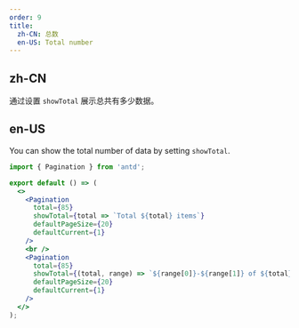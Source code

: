 ```yaml
---
order: 9
title:
  zh-CN: 总数
  en-US: Total number
---
```


## zh-CN

通过设置 `showTotal` 展示总共有多少数据。

## en-US

You can show the total number of data by setting `showTotal`.

```jsx
import { Pagination } from 'antd';

export default () => (
  <>
    <Pagination
      total={85}
      showTotal={total => `Total ${total} items`}
      defaultPageSize={20}
      defaultCurrent={1}
    />
    <br />
    <Pagination
      total={85}
      showTotal={(total, range) => `${range[0]}-${range[1]} of ${total} items`}
      defaultPageSize={20}
      defaultCurrent={1}
    />
  </>
);
```
